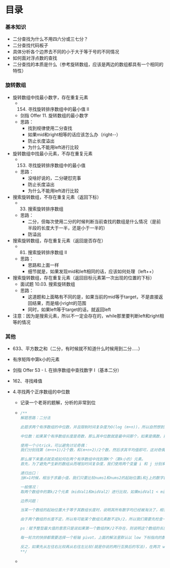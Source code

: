 # 目录

### 基本知识

- 二分查找为什么不用四六分或三七分？
- 二分查找代码板子
- 具体分析各个边界去不同的小于大于等于号的不同情况
- 如何面对浮点数的查找
- 二分查找的本质是什么（参考旋转数组，应该是两边的数组都具有一个相同的特性）





### 旋转数组

- 旋转数组中找最小数字，存在重复元素
  - 154. 寻找旋转排序数组中的最小值 II
  - 剑指 Offer 11. 旋转数组的最小数字
  - 思路：
    - 找到规律使用二分查找
    - 如果mid和right相等的话应该怎么办（right--）
    - 防止长度溢出
    - 为什么不能用left进行比较
- 旋转数组中找最小元素，不存在重复元素
  - 153. 寻找旋转排序数组中的最小值
  - 思路：
    - 没啥好说的，二分硬怼完事
    - 防止长度溢出
    - 为什么不能用left进行比较
- 搜索旋转数组，不存在重复元素（返回下标）
  - 33. 搜索旋转排序数组
  - 思路：
    - 二分，但每次使用二分的时候判断当前查找的数组是什么情况（是前半段的长度大于一半，还是小于一半的）
    - 防溢出
- 搜索旋转数组，存在重复元素（返回是否存在）
  - 81. 搜索旋转排序数组 II
  - 思路：
    - 思路和上面一样
    - 细节就是，如果发现mid和left相同的话，应该如何处理（left++）
- 搜索旋转数组，存在重复元素（返回目标元素第一次出现的位置的下标）
  - 面试题 10.03. 搜索旋转数组
  - 思路：
    - 这道题和上面略有不同的是，如果当前的mid等于target，不是直接返回结果，而是缩小right的范围
    - 同时，如果left等于target的话，就返回left
- 注意：因为是搜索元素，所以不一定会存在的，while那里要判断left和right相等的情况





### 其他

- 633、平方数之和（二分，有时候就不知道什么时候用到二分.....）

- 有序矩阵中第k小的元素

- 剑指 Offer 53 - I. 在排序数组中查找数字 I（基本二分）

- 162、寻找峰值

- 4.寻找两个正序数组的中位数

  - 记录一个老哥的题解，分析的非常到位

  - ```cpp
    /**
    解题思路：二分法
    
    此题求两个有序数组的中位数，并且限制时间复杂度为O(log (m+n))，所以自然想到要用二分法求解。
    
    中位数：如果某个有序数组长度是奇数，那么其中位数就是最中间那个，如果是偶数，那么就是最中间两个数字的平均值。这里对于两个有序数组也是一样的，假设两个有序数组的长度分别为m和n，由于两个数组长度之和m+n的奇偶不确定，因此需要分情况来讨论，对于奇数的情况，直接找到最中间的数即可，偶数的话需要求最中间两个数的平均值。
    
    使用一个小trick，可以避免讨论奇偶：
    我们分别找第 (m+n+1)/2个数，和(m+n+2)/2个数，然后求其平均值即可，这对奇偶数均适用。假如 m+n 为奇数的话，那么其实 (m+n+1) / 2 和 (m+n+2) / 2 的值相等，相当于两个相同的数字相加再除以2，还是其本身。
    
    那么接下来重点就变成如何在两个有序数组中找到第K个（第k小的）元素。
    首先，为了避免产生新的数组从而增加时间复杂度，我们使用两个变量 i 和 j 分别来标记数组nums1和nums2的起始位置。
    
    递归出口：
    当K=1时候，相当于求最小值，我们只要比较nums1和nums2的起始位置i和j上的数字就可以了。
    
    一般情况：
    取两个数组中的第k/2个元素（midVal1和midVal2）进行比较，如果midVal1 < midVal2，则说明数组1中的前k/2个元素不可能成为第k个元素的候选，所以将数组1中的前k/2个元素去掉，作为新数组和数组2求第k-k/2小的元素，因为我们把前k/2个元素去掉了，所以相应的k值也应该减少k/2。midVal1 > midVal2的情况亦然。
    
    边界问题：
    
    当某一个数组的起始位置大于等于其数组长度时，说明其所有数字均已经被淘汰了，相当于一个空数组了，那么实际上就变成了在另一个数组中找数字，直接就可以找出来了。
    
    由于两个数组的长度不定，所以有可能某个数组元素数不足k/2，所以我们需要先检查一下，数组中到底存不存在第K/2个数字，如果存在就取出来，否则就赋值上一个整型最大值，这样肯定会大于另一个数组的第k/2个元素，从而把另一个数组的前k/2个元素淘汰。
    
    ps：赋予整型最大值的意思只是说如果第一个数组的K/2不存在，则说明这个数组的长度小于K/2，那么另外一个数组的前K/2个我们是肯定不要的。例如，加入第一个数组长度是2，第二个数组长度是12，则K为7，K/2为3，因为第一个数组长度小于3，则无法判断中位数是否在其中，而第二个数组的前3个肯定不是中位数！
    
    每一轮次的快排都需要选择一个枢轴 pivot，上面的解法里默认以 low 下标指向的数组元素作为枢轴，也就是每次排序都以最左边的第一个元素作为枢轴，这时候比较的顺序就必须先从右往左比较再从左往右比较，如此才能保证每一轮次的快排都能让比枢轴小的元素被换到了枢轴左边，比枢轴大的元素被换到了枢轴右边。
    
    反之，如果先从左往右比较再从右往左比较(就是你说的两行互换后的写法)，在两次 while 结束后 i 和 j 碰面的位置对应的数组元素必定大于枢轴，之后 swap 的时候就会把大元素与枢轴进行 swap，这样就无法保证枢轴两侧左小右大的结果了
    **/
    ```

  - 
